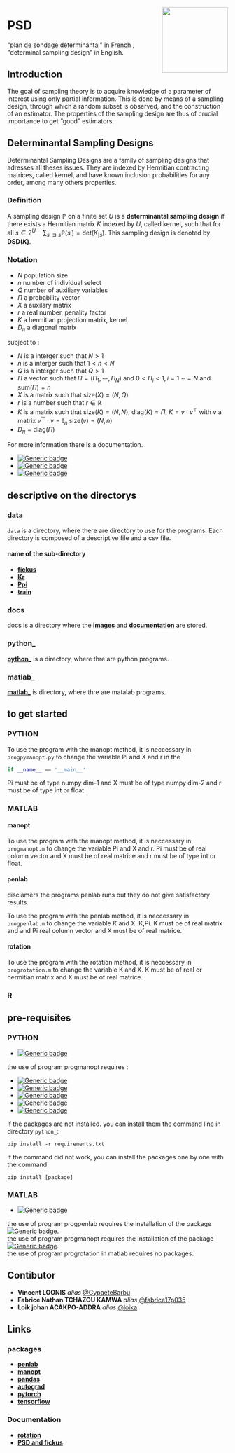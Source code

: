 <a href="https://www.insee.fr/fr/accueil"> <img src="docs/img/Logo_Insee.svg.png?raw=true" width="150" align="right"> </a>

# PSD

"plan de sondage déterminantal" in French , "determinal sampling design" in English.

## Introduction

The goal of sampling theory is to acquire knowledge of a parameter of interest using only partial information. This is done by means of a sampling design, through which a random subset is observed, and the construction of an estimator. The properties of the
sampling design are thus of crucial importance to get “good” estimators.

## Determinantal Sampling Designs

Determinantal Sampling Designs are a family of sampling designs that adresses all theses issues. They are indexed by Hermitian contracting matrices, called kernel, and have known inclusion probabilities for any order, among many others properties.

### Definition

 A sampling design $\mathbb{P}$ on a finite set $U$ is a **determinantal sampling design** if there exists a Hermitian matrix $K$ indexed by $U$, called kernel, such that for all $s \in 2^U \quad \sum_{s' \sqsupseteq s}\mathbb{P}( s' ) = \mathrm{det} ( K_{|s} )$. This sampling design is denoted by **$\mathrm{DSD}(K)$**.

### Notation

- $N$  population size
- $n$ number of individual select
- $Q$ number of auxiliary variables 
- $\Pi$ a probability vector
- $X$ a  auxilary matrix 
- $r$ a real number, penality factor
- $K$ a hermitian projection matrix, kernel
- $D_\pi$ a diagonal matrix

subject to :

- $N$ is a interger such that $N > 1$
- $n$ is a interger such that $1 < n < N$
- $Q$ is a interger such that $Q > 1$
- $\Pi$ a vector such that $\Pi = (\Pi_1,\cdots,\Pi_N)$ and $0 < \Pi_i < 1 , i=1\cdots=N$ and $\mathrm{sum}(\Pi)= n$
- $X$ is a matrix such that $\mathrm{size}(X) = (N,Q)$
- $r$ is a number such that $r \in \mathbb{R}$
- $K$ is a matrix such that $\mathrm{size}(K) = (N,N)$, $\mathrm{diag}(K) = \Pi$, $K = v \cdot v^\top$ with $v$ a matrix $v^\top \cdot v = \mathbb{I}_n$ $\mathrm{size}(v) = (N,n)$
- $D_\pi = \mathrm{diag}(\Pi)$ 

For more information there is a documentation.

- [![Generic badge](https://img.shields.io/badge/with--made-python-informational.svg)](https://shields.io/)
- [![Generic badge](https://img.shields.io/badge/with--made-matlab-informational.svg)](https://shields.io)
- [![Generic badge](https://img.shields.io/badge/with--made-r-informational.svg)](https://shields.io)



## descriptive on the directorys

### data

`data` is a directory, where there are directory to use for the programs. Each directory is composed of a descriptive file and a csv file.

#### name of the sub-directory
- **[fickus](data/fickus/)**
- **[Kr](data/Kr/)**
- **[Ppi](data/Ppi/)**  
- **[train](data/Ppi/)**


### docs

docs is a directory where the **[images](docs/img/)** and **[documentation](docs/documentation/)** are stored.

### python_ 
**[python_](python_/)** is a directory, where thre are python programs.

### matlab_
**[matlab_](matlab_/)** is directory, where thre are matalab programs.

<!-- --> 
## to get started

### PYTHON
To use the program with the manopt method, it is neccessary in `progpymanopt.py` to change the variable Pi and X and r in the 
```python 
if __name__ == '__main__'
```
Pi must be of type numpy dim-1 and X must be of type numpy dim-2 and r must be of type int or float.  

### MATLAB

#### manopt
To use the program with the manopt method, it is neccessary in `progmanopt.m`  to change the variable Pi and X and r. Pi must be of real column vector and X must be of real matrice and r must be of type int or float.
#### penlab
disclamers the programs penlab runs but they do not give satisfactory results.

To use the program with the penlab method, it is neccessary in `progpenlab.m` to change the variable $K$ and X. K,Pi. K must be of real matrix and and Pi real column vector and X must be of real matrice.
#### rotation    
To use the program with the rotation method, it is neccessary in `progrotation.m`  to change the variable K and X. K must be of real or hermitian matrix and X must be of real matrice.

### R

<!--
 $\Omega \sim \mathcal{U}([0,1]^{N \times n})$
### Julia
-->

## pre-requisites

### PYTHON

- [![Generic badge](https://img.shields.io/badge/python-3.7.3-brightgreen.svg)](https://shields.io)

the use of program progmanopt requires :  

- [![Generic badge](https://img.shields.io/badge/pandas-0.24.2-brithtgreen.svg)](https://shields.io)
- [![Generic badge](https://img.shields.io/badge/autograd-1.4-brithtgreen.svg)](https://shields.io)
- [![Generic badge](https://img.shields.io/badge/pymanopt-2.0-brithtgreen.svg)](https://shields.io)
- [![Generic badge](https://img.shields.io/badge/pytorch-1.12-brithtgreen.svg)](https://shields.io)
- [![Generic badge](https://img.shields.io/badge/tensorflow-2.0-brithtgreen.svg)](https://shields.io)

if the packages are not installed. you can install them the command line in directory `python_`:

```
pip install -r requirements.txt
```


if the command did not work, you can install the packages one by one with the command  
```
pip install [package]
```

### MATLAB


<!--**[matlab](https://fr.mathworks.com/products/matlab.html)** version R2018b +-->
- [![Generic badge](https://img.shields.io/badge/matlab-R2018b-brithtgreen.svg)](https://shields.io)

the use of program progpenlab requires the installation of the package [![Generic badge](https://img.shields.io/badge/pelab-1.04-brithtgreen.svg)](https://shields.io).  
the use of program progmanopt requires the installation of the package [![Generic badge](https://img.shields.io/badge/manopt-7.0.0-brithtgreen.svg)](https://shields.io).   
the use of program progrotation in matlab requires no packages.
<!-- dépandance --> 

<!--
### JULIA


-->

## Contibutor

- **Vincent LOONIS** _alias_ [@GypaeteBarbu](https://github.com/GypaeteBarbu)
- **Fabrice Nathan TCHAZOU KAMWA** _alias_ [@fabrice17p035](https://github.com/fabrice17p035)
- **Loik johan ACAKPO-ADDRA** _alias_ [@loika](https://github.com/loik77360/PSD)

## Links

### packages

- **[penlab](https://web.mat.bham.ac.uk/kocvara/penlab)**
- **[manopt](https://www.manopt.org/)**
- **[pandas](https://pandas.pydata.org/)**
- **[autograd](https://pypi.org/project/autograd/)**
- **[pytorch](https://pytorch.org/)**
- **[tensorflow](https://www.tensorflow.org/?gclid=Cj0KCQjwhY-aBhCUARIsALNIC04wy89dnANupA4GHXYWCkf8gZHdjTyxbTXGWfFi65pYQxtttnAkVecaAkccEALw_wcB)**



### Documentation
- **[rotation](https://www.sciencedirect.com/journal/journal-of-statistical-planning-and-inference)**   
- **[PSD and fickus](docs/documentation/Techniques_d_enquete.pdf)**
<!-- liks -->





